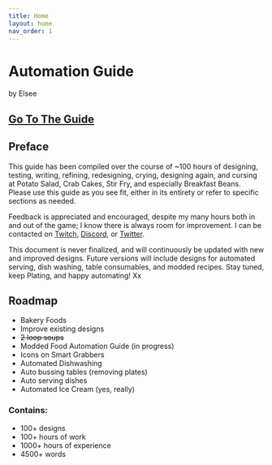 ```yaml
---
title: Home
layout: home
nav_order: 1
---
```


# Automation Guide
by Elsee

## [Go To The Guide](https://elseediem.com/guide.html)

## Preface

This guide has been compiled over the course of ~100 hours of designing, testing, writing, refining, redesigning, crying, designing again, and cursing at Potato Salad, Crab Cakes, Stir Fry, and especially Breakfast Beans. Please use this guide as you see fit, either in its entirety or refer to specific sections as needed.

Feedback is appreciated and encouraged, despite my many hours both in and out of the game; I know there is always room for improvement. I can be contacted on [Twitch](https://twitch.tv/Elsee), [Discord](ElseeDiem), or [Twitter](https://twitter.com/ElseeDiem).

This document is never finalized, and will continuously be updated with new and improved designs. Future versions will include designs for automated serving, dish washing, table consumables, and modded recipes. Stay tuned, keep Plating, and happy automating! Xx

## Roadmap

- Bakery Foods
- Improve existing designs
- ~~2 loop soups~~
- Modded Food Automation Guide (in progress)
- Icons on Smart Grabbers
- Automated Dishwashing
- Auto bussing tables (removing plates)
- Auto serving dishes
- Automated Ice Cream (yes, really)

### Contains: 
- 100+ designs
- 100+ hours of work
- 1000+ hours of experience
- 4500+ words